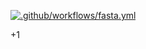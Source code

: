 [![.github/workflows/fasta.yml](https://github.com/firaja/zazyadmin/actions/workflows/fasta.yml/badge.svg?event=schedule)](https://github.com/firaja/zazyadmin/actions/workflows/fasta.yml)

+1
